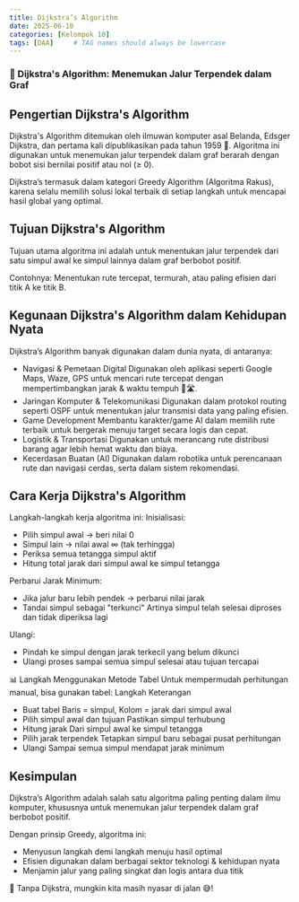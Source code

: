 ```yaml
---
title: Dijkstra’s Algorithm
date: 2025-06-10
categories: [Kelompok 10]
tags: [DAA]     # TAG names should always be lowercase
---
```



### **🧭 Dijkstra's Algorithm: Menemukan Jalur Terpendek dalam Graf**
## Pengertian Dijkstra's Algorithm
Dijkstra's Algorithm ditemukan oleh ilmuwan komputer asal Belanda, Edsger Dijkstra, dan pertama kali dipublikasikan pada tahun 1959 📜.
Algoritma ini digunakan untuk menemukan jalur terpendek dalam graf berarah dengan bobot sisi bernilai positif atau nol (≥ 0).

Dijkstra’s termasuk dalam kategori Greedy Algorithm (Algoritma Rakus), karena selalu memilih solusi lokal terbaik di setiap langkah untuk mencapai hasil global yang optimal.

## Tujuan Dijkstra's Algorithm
Tujuan utama algoritma ini adalah untuk menentukan jalur terpendek dari satu simpul awal ke simpul lainnya dalam graf berbobot positif.

Contohnya:
Menentukan rute tercepat, termurah, atau paling efisien dari titik A ke titik B.

## Kegunaan Dijkstra's Algorithm dalam Kehidupan Nyata
Dijkstra’s Algorithm banyak digunakan dalam dunia nyata, di antaranya:
- Navigasi & Pemetaan Digital
Digunakan oleh aplikasi seperti Google Maps, Waze, GPS untuk mencari rute tercepat dengan mempertimbangkan jarak & waktu tempuh 🚗🛣️.
- Jaringan Komputer & Telekomunikasi
Digunakan dalam protokol routing seperti OSPF untuk menentukan jalur transmisi data yang paling efisien.
- Game Development
Membantu karakter/game AI dalam memilih rute terbaik untuk bergerak menuju target secara logis dan cepat.
- Logistik & Transportasi
Digunakan untuk merancang rute distribusi barang agar lebih hemat waktu dan biaya.
- Kecerdasan Buatan (AI)
Digunakan dalam robotika untuk perencanaan rute dan navigasi cerdas, serta dalam sistem rekomendasi.

## Cara Kerja Dijkstra's Algorithm
Langkah-langkah kerja algoritma ini:
Inisialisasi: 
- Pilih simpul awal → beri nilai 0
- Simpul lain → nilai awal ∞ (tak terhingga)
- Periksa semua tetangga simpul aktif
- Hitung total jarak dari simpul awal ke simpul tetangga

Perbarui Jarak Minimum:
- Jika jalur baru lebih pendek → perbarui nilai jarak
- Tandai simpul sebagai "terkunci"
Artinya simpul telah selesai diproses dan tidak diperiksa lagi

Ulangi:
- Pindah ke simpul dengan jarak terkecil yang belum dikunci
- Ulangi proses sampai semua simpul selesai atau tujuan tercapai

📊 Langkah Menggunakan Metode Tabel
Untuk mempermudah perhitungan manual, bisa gunakan tabel:
Langkah	Keterangan
- Buat tabel	Baris = simpul, Kolom = jarak dari simpul awal
- Pilih simpul awal dan tujuan	Pastikan simpul terhubung
- Hitung jarak	Dari simpul awal ke simpul tetangga
- Pilih jarak terpendek	Tetapkan simpul baru sebagai pusat perhitungan
- Ulangi	Sampai semua simpul mendapat jarak minimum

## Kesimpulan
Dijkstra’s Algorithm adalah salah satu algoritma paling penting dalam ilmu komputer, khususnya untuk menemukan jalur terpendek dalam graf berbobot positif.

Dengan prinsip Greedy, algoritma ini:
- Menyusun langkah demi langkah menuju hasil optimal
- Efisien digunakan dalam berbagai sektor teknologi & kehidupan nyata
- Menjamin jalur yang paling singkat dan logis antara dua titik

🚦 Tanpa Dijkstra, mungkin kita masih nyasar di jalan 😅!

